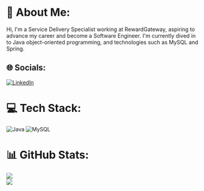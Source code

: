 # 💫 About Me:
Hi, I'm a Service Delivery Specialist working at RewardGateway, aspiring to advance my career and become a Software Engineer. I'm currently dived in to Java object-oriented programming, and technologies such as MySQL and Spring.


## 🌐 Socials:
[![LinkedIn](https://img.shields.io/badge/LinkedIn-%230077B5.svg?logo=linkedin&logoColor=white)](https://www.linkedin.com/in/georgi-danailov-65392b1ba/) 

# 💻 Tech Stack:
![Java](https://img.shields.io/badge/java-%23ED8B00.svg?style=flat&logo=openjdk&logoColor=white) ![MySQL](https://img.shields.io/badge/mysql-%2300000f.svg?style=flat&logo=mysql&logoColor=white)
# 📊 GitHub Stats:
![](https://github-readme-streak-stats.herokuapp.com/?user=georgidanailov&theme=dark&hide_border=false)<br/>
![](https://github-readme-stats.vercel.app/api/top-langs/?username=georgidanailov&theme=dark&hide_border=false&include_all_commits=true&count_private=true&layout=compact)

<!-- Proudly created with GPRM ( https://gprm.itsvg.in ) -->
